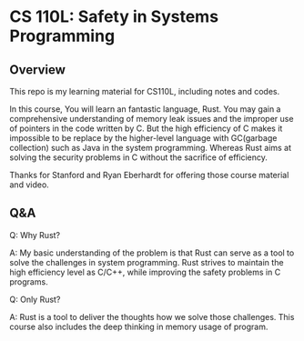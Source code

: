 # CS 110L: Safety in Systems Programming

## Overview

This repo is my learning material for CS110L, including notes and codes.

In this course, You will learn an fantastic language, Rust.  You may gain a comprehensive understanding of memory leak issues and the improper use of pointers in the code written by C. But the high efficiency of C makes it impossible to be replace by the higher-level language with GC(garbage collection) such as Java in the system programming. Whereas Rust aims at solving the security problems in C without the sacrifice of efficiency.

Thanks for Stanford and Ryan Eberhardt for offering those course material and video.

## Q&A

Q: Why Rust?

A: My basic understanding of the problem is that Rust can serve as a tool to solve the challenges in system programming. Rust strives to maintain the high efficiency level as C/C++, while improving the safety problems in C programs.

Q: Only Rust?

A: Rust is a tool to deliver the thoughts how we solve those challenges. This course also includes the deep thinking in memory usage of program. 